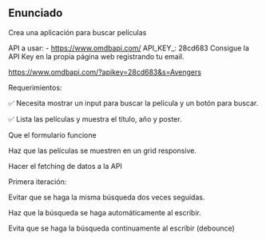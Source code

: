 ## Enunciado

Crea una aplicación para buscar películas

API a usar: - https://www.omdbapi.com/
API_KEY_: 28cd683
Consigue la API Key en la propia página web registrando tu email.

https://www.omdbapi.com/?apikey=28cd683&s=Avengers

Requerimientos:

✅ Necesita mostrar un input para buscar la película y un botón para buscar.

✅ Lista las películas y muestra el título, año y poster.

 Que el formulario funcione

 Haz que las películas se muestren en un grid responsive.

 Hacer el fetching de datos a la API

Primera iteración:

 Evitar que se haga la misma búsqueda dos veces seguidas.

 Haz que la búsqueda se haga automáticamente al escribir.

 Evita que se haga la búsqueda continuamente al escribir (debounce)
